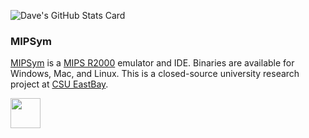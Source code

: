 ![Dave's GitHub Stats Card](https://github-readme-stats.vercel.app/api?username=ddalcino&count_private=true)

### MIPSym

[MIPSym](https://mipsym.github.io/mipsym/) is a [MIPS R2000](https://en.wikipedia.org/wiki/R2000_(microprocessor)) emulator and IDE. Binaries are available for Windows, Mac, and Linux. 
This is a closed-source university research project at [CSU EastBay](https://www.csueastbay.edu/engineering/).

<a href="https://mipsym.github.io/mipsym/"><img src="https://github.com/mipsym/mipsym/blob/main/docs/resources/img/favicon.ico" align="left" height="48" width="48" ></a>


<!--
**ddalcino/ddalcino** is a ✨ _special_ ✨ repository because its `README.md` (this file) appears on your GitHub profile.

Here are some ideas to get you started:

- 🔭 I’m currently working on ...
- 🌱 I’m currently learning ...
- 👯 I’m looking to collaborate on ...
- 🤔 I’m looking for help with ...
- 💬 Ask me about ...
- 📫 How to reach me: ...
- 😄 Pronouns: ...
- ⚡ Fun fact: ...
-->
